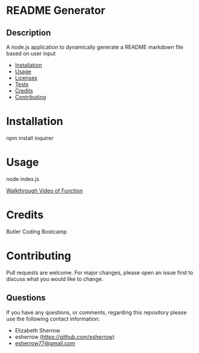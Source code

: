 # README Generator
  
  ## Description
  A node.js application to dynamically generate a README markdown file based on user input
    
  * [Installation](#installation)
  * [Usage](#usage)
  * [Licenses](#licenses)
  * [Tests](#tests)
  * [Credits](#credits)
  * [Contributing](#contributing)
    
  # Installation
  npm install inquirer
  
  # Usage
  node index.js
   
  [Walkthrough Video of Function](https://drive.google.com/file/d/1ciOI6LmyWZJpKCmSnHVbwda1LuVQK7mU/preview)
  
  # Credits
  Butler Coding Bootcamp
  
  # Contributing
  Pull requests are welcome. For major changes, please open an issue first to discuss what you would like to change.
  
  ## Questions
  If you have any questions, or comments, regarding this repository please use the following contact information:
  * Elizabeth Sherrow  
  * esherrow (https://github.com/esherrow)
  * esherrow77@gmail.com
